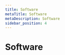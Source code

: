 ```yaml
---
title: Software
metaTitle: Software
metaDescription: Software
sidebar_position: 4
---
```


# Software
